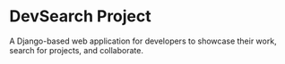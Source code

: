 # DevSearch Project

A Django-based web application for developers to showcase their work, search for projects, and collaborate.
